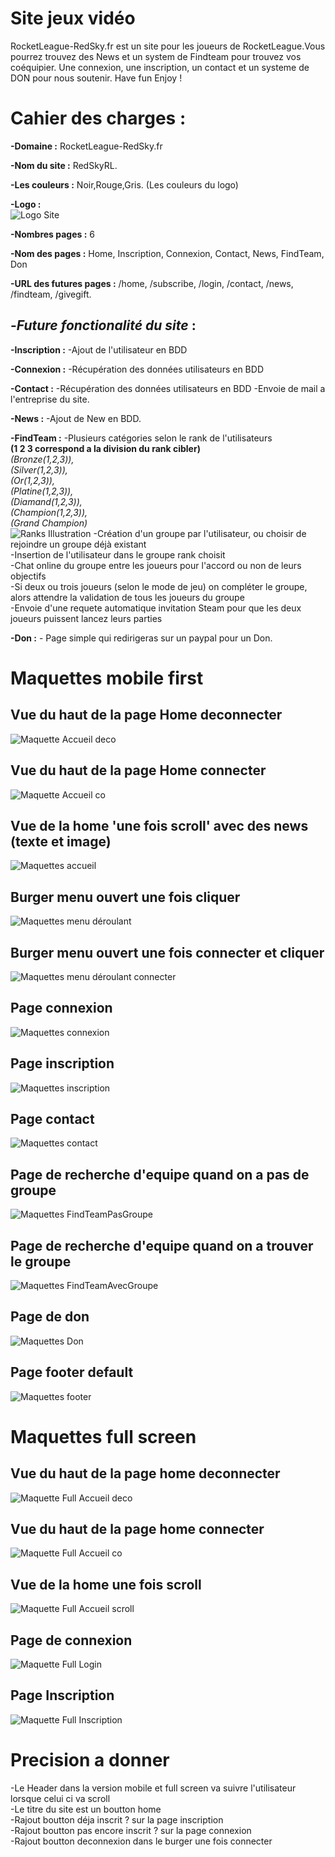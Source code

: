 # Site jeux vidéo

RocketLeague-RedSky.fr est un site pour les joueurs de RocketLeague.Vous pourrez trouvez des News et un system de 
Findteam pour trouvez vos coéquipier.
Une connexion, une inscription, un contact et un systeme de DON pour nous soutenir.
Have fun Enjoy !


# Cahier des charges :

**-Domaine :** RocketLeague-RedSky.fr

**-Nom du site :** RedSkyRL.

**-Les couleurs :** Noir,Rouge,Gris. (Les couleurs du logo)

**-Logo :** </br>
![Logo Site](www/public/assets/img/Logo.jpg)

**-Nombres pages :** 6

**-Nom des pages :** Home, Inscription, Connexion, Contact, News, FindTeam, Don

**-URL des futures pages :** /home, /subscribe, /login, /contact, /news, /findteam, /givegift.

## **-*Future fonctionalité du site* :** 

**-Inscription :** -Ajout de l'utilisateur en BDD

**-Connexion :** -Récupération des données utilisateurs en BDD

**-Contact :** -Récupération des données utilisateurs en BDD
               -Envoie de mail a l'entreprise du site.

 **-News :**  -Ajout de New en BDD.

**-FindTeam :**  -Plusieurs catégories selon le rank de l'utilisateurs </br>
**(1 2 3 correspond a la division du rank cibler)** </br>
*(Bronze(1,2,3)),* </br>
*(Silver(1,2,3)),* </br>
*(Or(1,2,3)),* </br>
*(Platine(1,2,3)),* </br>
*(Diamand(1,2,3)),* </br>
*(Champion(1,2,3)),* </br>
*(Grand Champion)* </br>
![Ranks Illustration](www/public/assets/img/Ranks.jpg)
                -Création d'un groupe par l'utilisateur, ou choisir de rejoindre un groupe déjà existant </br>
                -Insertion de l'utilisateur dans le groupe rank choisit </br>
                -Chat online du groupe entre les joueurs pour l'accord ou non de leurs objectifs </br> 
                -Si deux ou trois joueurs (selon le mode de jeu) on compléter le groupe, alors attendre la validation de tous les joueurs du groupe </br>
                -Envoie d'une requete automatique invitation Steam pour que les deux joueurs puissent lancez leurs parties

**-Don :** - Page simple qui redirigeras sur un paypal pour un Don. 




# Maquettes mobile first
## Vue du haut de la page Home deconnecter
![Maquette Accueil deco](www/public/assets/img/VueAccueilHautDeco.jpg)
## Vue du haut de la page Home connecter
![Maquette Accueil co](www/public/assets/img/VueAccueilHautCo.jpg)
## Vue de la home 'une fois scroll' avec des news (texte et image)
![Maquettes accueil](www/public/assets/img/Maquette1.jpg)
## Burger menu ouvert une fois cliquer
![Maquettes menu déroulant](www/public/assets/img/Maquette2.jpg)
## Burger menu ouvert une fois connecter et cliquer
![Maquettes menu déroulant connecter](www/public/assets/img/Deroulantconnecter.jpg)
## Page connexion
![Maquettes connexion](www/public/assets/img/connexion.jpg)
## Page inscription
![Maquettes inscription](www/public/assets/img/inscription.jpg)
## Page contact
![Maquettes contact](www/public/assets/img/Contact.jpg)
## Page de recherche d'equipe quand on a pas de groupe
![Maquettes FindTeamPasGroupe](www/public/assets/img/FindTeamPasGroupe.jpg)
## Page de recherche d'equipe quand on a trouver le groupe
![Maquettes FindTeamAvecGroupe](www/public/assets/img/FindTeamAvecGroupe.jpg)
## Page de don
![Maquettes Don](www/public/assets/img/Don.jpg)
## Page footer default
![Maquettes footer](www/public/assets/img/footerDefault.jpg)</br>




# Maquettes full screen
## Vue du haut de la page home deconnecter
![Maquette Full Accueil deco](www/public/assets/img/FullAccueilHautDeco.jpg)
## Vue du haut de la page home connecter
![Maquette Full Accueil co](www/public/assets/img/FullAccueilHautCo.jpg)
## Vue de la home une fois scroll
![Maquette Full Accueil scroll](www/public/assets/img/FullVueHomeScroll.jpg)
## Page de connexion
![Maquette Full Login](www/public/assets/img/FullLogin.jpg)
## Page Inscription
![Maquette Full Inscription](www/public/assets/img/FullInscription.jpg)


# Precision a donner

-Le Header dans la version mobile et full screen va suivre l'utilisateur lorsque celui ci va scroll</br>
-Le titre du site est un boutton home</br>
-Rajout boutton déja inscrit ? sur la page inscription</br>
-Rajout boutton pas encore inscrit ? sur la page connexion</br>
-Rajout boutton deconnexion dans le burger une fois connecter</br>